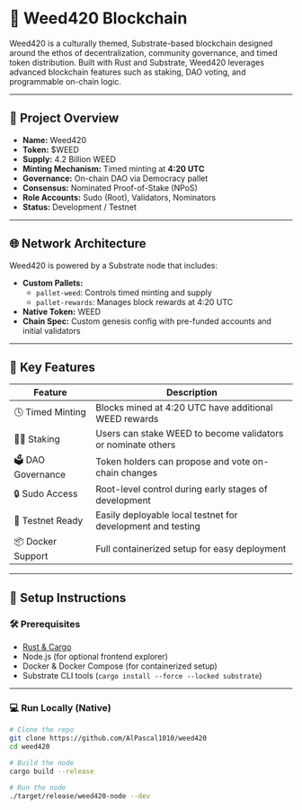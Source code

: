 # 🌿 Weed420 Blockchain

Weed420 is a culturally themed, Substrate-based blockchain designed around the ethos of decentralization, community governance, and timed token distribution. Built with Rust and Substrate, Weed420 leverages advanced blockchain features such as staking, DAO voting, and programmable on-chain logic.

---

## 🚀 Project Overview

- **Name:** Weed420
- **Token:** $WEED
- **Supply:** 4.2 Billion WEED
- **Minting Mechanism:** Timed minting at **4:20 UTC**
- **Governance:** On-chain DAO via Democracy pallet
- **Consensus:** Nominated Proof-of-Stake (NPoS)
- **Role Accounts:** Sudo (Root), Validators, Nominators
- **Status:** Development / Testnet

---

## 🌐 Network Architecture

Weed420 is powered by a Substrate node that includes:

- **Custom Pallets:**
  - `pallet-weed`: Controls timed minting and supply
  - `pallet-rewards`: Manages block rewards at 4:20 UTC
- **Native Token:** WEED
- **Chain Spec:** Custom genesis config with pre-funded accounts and initial validators

---

## 🧱 Key Features

| Feature                | Description |
|------------------------|-------------|
| 🕓 Timed Minting       | Blocks mined at 4:20 UTC have additional WEED rewards |
| 👨‍🌾 Staking           | Users can stake WEED to become validators or nominate others |
| 🗳️ DAO Governance     | Token holders can propose and vote on-chain changes |
| 🔒 Sudo Access         | Root-level control during early stages of development |
| 🧪 Testnet Ready       | Easily deployable local testnet for development and testing |
| 📦 Docker Support      | Full containerized setup for easy deployment |

---

## 🔧 Setup Instructions

### 🛠️ Prerequisites

- [Rust & Cargo](https://rustup.rs/)
- Node.js (for optional frontend explorer)
- Docker & Docker Compose (for containerized setup)
- Substrate CLI tools (`cargo install --force --locked substrate`)

---

### 💻 Run Locally (Native)

```bash
# Clone the repo
git clone https://github.com/AlPascal1010/weed420
cd weed420

# Build the node
cargo build --release

# Run the node
./target/release/weed420-node --dev
